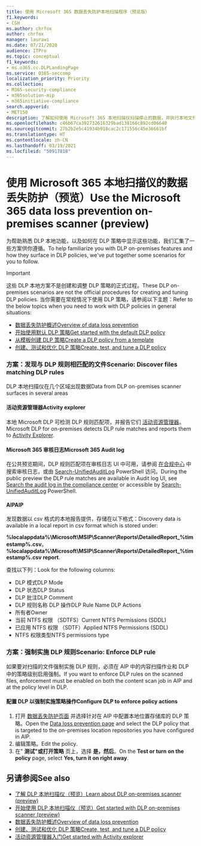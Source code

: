 ```yaml
---
title: 使用 Microsoft 365 数据丢失防护本地扫描程序（预览版）
f1.keywords:
- CSH
ms.author: chrfox
author: chrfox
manager: laurawi
ms.date: 07/21/2020
audience: ITPro
ms.topic: conceptual
f1_keywords:
- ms.o365.cc.DLPLandingPage
ms.service: O365-seccomp
localization_priority: Priority
ms.collection:
- M365-security-compliance
- m365solution-mip
- m365initiative-compliance
search.appverid:
- MET150
description: 了解如何使用 Microsoft 365 本地扫描仪扫描停止的数据，并执行本地文件共享和本地 SharePoint 文件夹和文档库的安全操作。
ms.openlocfilehash: c46b67ca392732616329bad138166c892cd06640
ms.sourcegitcommit: 27b2b2e5c41934b918cac2c171556c45e36661bf
ms.translationtype: HT
ms.contentlocale: zh-CN
ms.lasthandoff: 03/19/2021
ms.locfileid: "50917818"
---
```

# <a name="use-the-microsoft-365-data-loss-prevention-on-premises-scanner-preview"></a><span data-ttu-id="928c5-103">使用 Microsoft 365 本地扫描仪的数据丢失防护（预览）</span><span class="sxs-lookup"><span data-stu-id="928c5-103">Use the Microsoft 365 data loss prevention on-premises scanner (preview)</span></span>

<span data-ttu-id="928c5-104">为帮助熟悉 DLP 本地功能，以及如何在 DLP 策略中显示这些功能，我们汇集了一些方案供你遵循。</span><span class="sxs-lookup"><span data-stu-id="928c5-104">To help familiarize you with DLP on-premises features and how they surface in DLP policies, we've put together some scenarios for you to follow.</span></span>

> [!IMPORTANT]
> <span data-ttu-id="928c5-105">这些 DLP 本地方案不是创建和调整 DLP 策略的正式过程。</span><span class="sxs-lookup"><span data-stu-id="928c5-105">These DLP on-premises scenarios are not the official procedures for creating and tuning DLP policies.</span></span> <span data-ttu-id="928c5-106">当你需要在常规情况下使用 DLP 策略，请参阅以下主题：</span><span class="sxs-lookup"><span data-stu-id="928c5-106">Refer to the below topics when you need to work with DLP policies in general situations:</span></span>
>- [<span data-ttu-id="928c5-107">数据丢失防护概述</span><span class="sxs-lookup"><span data-stu-id="928c5-107">Overview of data loss prevention</span></span>](data-loss-prevention-policies.md)
>- [<span data-ttu-id="928c5-108">开始使用默认 DLP 策略</span><span class="sxs-lookup"><span data-stu-id="928c5-108">Get started with the default DLP policy</span></span>](get-started-with-the-default-dlp-policy.md)
>- [<span data-ttu-id="928c5-109">从模板创建 DLP 策略</span><span class="sxs-lookup"><span data-stu-id="928c5-109">Create a DLP policy from a template</span></span>](create-a-dlp-policy-from-a-template.md)
>- [<span data-ttu-id="928c5-110">创建、测试和优化 DLP 策略</span><span class="sxs-lookup"><span data-stu-id="928c5-110">Create, test, and tune a DLP policy</span></span>](create-test-tune-dlp-policy.md)

### <a name="scenario-discover-files-matching-dlp-rules"></a><span data-ttu-id="928c5-111">方案：发现与 DLP 规则相匹配的文件</span><span class="sxs-lookup"><span data-stu-id="928c5-111">Scenario: Discover files matching DLP rules</span></span>

<span data-ttu-id="928c5-112">DLP 本地扫描仪在几个区域出现数据</span><span class="sxs-lookup"><span data-stu-id="928c5-112">Data from DLP on-premises scanner surfaces in several areas</span></span>

#### <a name="activity-explorer"></a><span data-ttu-id="928c5-113">活动资源管理器</span><span class="sxs-lookup"><span data-stu-id="928c5-113">Activity explorer</span></span>

 <span data-ttu-id="928c5-114">本地 Microsoft DLP 可检测 DLP 规则匹配项，并报告它们 [活动资源管理器](https://compliance.microsoft.com/dataclassification?viewid=activitiesexplorer)。</span><span class="sxs-lookup"><span data-stu-id="928c5-114">Microsoft DLP for on-premises detects DLP rule matches and reports them to [Activity Explorer](https://compliance.microsoft.com/dataclassification?viewid=activitiesexplorer).</span></span> 
 
#### <a name="microsoft-365-audit-log"></a><span data-ttu-id="928c5-115">Microsoft 365 审核日志</span><span class="sxs-lookup"><span data-stu-id="928c5-115">Microsoft 365 Audit log</span></span>

<span data-ttu-id="928c5-116">在公共预览期间，DLP 规则匹配项在审核日志 UI 中可用，请参阅 [在合规中心](search-the-audit-log-in-security-and-compliance.md)  中搜索审核日志，或由 [Search-UnifiedAuditLog](/powershell/module/exchange/search-unifiedauditlog?view=exchange-ps) PowerShell 访问。</span><span class="sxs-lookup"><span data-stu-id="928c5-116">During the public preview the DLP rule matches are available in Audit log UI, see [Search the audit log in the compliance center](search-the-audit-log-in-security-and-compliance.md)  or accessible by [Search-UnifiedAuditLog](/powershell/module/exchange/search-unifiedauditlog?view=exchange-ps) PowerShell.</span></span>

#### <a name="aip"></a><span data-ttu-id="928c5-117">AIP</span><span class="sxs-lookup"><span data-stu-id="928c5-117">AIP</span></span>

<span data-ttu-id="928c5-118">发现数据以 csv 格式的本地报告提供，存储在以下格式：</span><span class="sxs-lookup"><span data-stu-id="928c5-118">Discovery data is available in a local report in csv format which is stored under:</span></span>

<span data-ttu-id="928c5-119">**%localappdata%\Microsoft\MSIP\Scanner\Reports\DetailedReport_%timestamp%.csv**。</span><span class="sxs-lookup"><span data-stu-id="928c5-119">**%localappdata%\Microsoft\MSIP\Scanner\Reports\DetailedReport_%timestamp%.csv report**.</span></span>

 <span data-ttu-id="928c5-120">查找以下列：</span><span class="sxs-lookup"><span data-stu-id="928c5-120">Look for the following columns:</span></span>
- <span data-ttu-id="928c5-121">DLP 模式</span><span class="sxs-lookup"><span data-stu-id="928c5-121">DLP Mode</span></span>
- <span data-ttu-id="928c5-122">DLP 状态</span><span class="sxs-lookup"><span data-stu-id="928c5-122">DLP Status</span></span>
- <span data-ttu-id="928c5-123">DLP 批注</span><span class="sxs-lookup"><span data-stu-id="928c5-123">DLP Comment</span></span>
- <span data-ttu-id="928c5-124">DLP 规则名称 DLP 操作</span><span class="sxs-lookup"><span data-stu-id="928c5-124">DLP Rule Name DLP Actions</span></span>
- <span data-ttu-id="928c5-125">所有者</span><span class="sxs-lookup"><span data-stu-id="928c5-125">Owner</span></span>
- <span data-ttu-id="928c5-126">当前 NTFS 权限 （SDTFS）</span><span class="sxs-lookup"><span data-stu-id="928c5-126">Current NTFS Permissions (SDDL)</span></span>
- <span data-ttu-id="928c5-127">已应用 NTFS 权限 （SDTF）</span><span class="sxs-lookup"><span data-stu-id="928c5-127">Applied NTFS Permissions (SDDL)</span></span>
- <span data-ttu-id="928c5-128">NTFS 权限类型</span><span class="sxs-lookup"><span data-stu-id="928c5-128">NTFS permissions type</span></span>
 
### <a name="scenario-enforce-dlp-rule"></a><span data-ttu-id="928c5-129">方案：强制实施 DLP 规则</span><span class="sxs-lookup"><span data-stu-id="928c5-129">Scenario: Enforce DLP rule</span></span> 

<span data-ttu-id="928c5-130">如果要对扫描的文件强制实施 DLP 规则，必须在 AIP 中的内容扫描作业和 DLP 中的策略级别启用强制。</span><span class="sxs-lookup"><span data-stu-id="928c5-130">If you want to enforce DLP rules on the scanned files, enforcement must be enabled on both the content scan job in AIP and at the policy level in DLP.</span></span>


#### <a name="configure-dlp-to-enforce-policy-actions"></a><span data-ttu-id="928c5-131">配置 DLP 以强制实施策略操作</span><span class="sxs-lookup"><span data-stu-id="928c5-131">Configure DLP to enforce policy actions</span></span>

1. <span data-ttu-id="928c5-132">打开 [数据丢失防护页面](https://compliance.microsoft.com/datalossprevention?viewid=policies) 并选择针对在 AIP 中配置本地位置存储库的 DLP 策略。</span><span class="sxs-lookup"><span data-stu-id="928c5-132">Open the [Data loss prevention page](https://compliance.microsoft.com/datalossprevention?viewid=policies) and select the DLP policy that is targeted to the on-premises location repositories you have configured in AIP.</span></span> 
2. <span data-ttu-id="928c5-133">编辑策略。</span><span class="sxs-lookup"><span data-stu-id="928c5-133">Edit the policy.</span></span>
3. <span data-ttu-id="928c5-134">在" **测试"或打开策略** 页上，选择 **是，然后**。</span><span class="sxs-lookup"><span data-stu-id="928c5-134">On the **Test or turn on the policy** page, select **Yes, turn it on right away**.</span></span> 

## <a name="see-also"></a><span data-ttu-id="928c5-135">另请参阅</span><span class="sxs-lookup"><span data-stu-id="928c5-135">See also</span></span>

- [<span data-ttu-id="928c5-136">了解 DLP 本地扫描仪（预览）</span><span class="sxs-lookup"><span data-stu-id="928c5-136">Learn about DLP on-premises scanner (preview)</span></span>](dlp-on-premises-scanner-learn.md)
- [<span data-ttu-id="928c5-137">开始使用 DLP 本地扫描仪（预览）</span><span class="sxs-lookup"><span data-stu-id="928c5-137">Get started with  DLP on-premises scanner (preview)</span></span>](dlp-on-premises-scanner-get-started.md)
- [<span data-ttu-id="928c5-138">数据丢失防护概述</span><span class="sxs-lookup"><span data-stu-id="928c5-138">Overview of data loss prevention</span></span>](data-loss-prevention-policies.md)
- [<span data-ttu-id="928c5-139">创建、测试和优化 DLP 策略</span><span class="sxs-lookup"><span data-stu-id="928c5-139">Create, test, and tune a DLP policy</span></span>](create-test-tune-dlp-policy.md)
- [<span data-ttu-id="928c5-140">活动资源管理器入门</span><span class="sxs-lookup"><span data-stu-id="928c5-140">Get started with Activity explorer</span></span>](data-classification-activity-explorer.md)